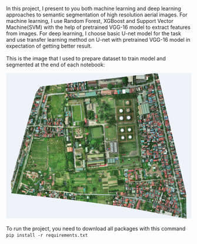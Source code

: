 In this project, I present to you both machine learning and deep learning approaches to semantic segmentation of high resolution aerial images.
 For machine learning, I use Random Forest, XGBoost and Support Vector Machine(SVM) with the help of pretrained VGG-16 model to extract features from images.
For deep learning, I choose basic U-net model for the task and use transfer learning method on U-net with pretrained VGG-16 model in expectation of getting better result.
<br/>
<br/>
This is the image that I used to prepare dataset to train model and segmented at the end of each notebook: 

![img.png](img.png)

To run the project, you need to download all packages with this command
```pip install -r requirements.txt```

